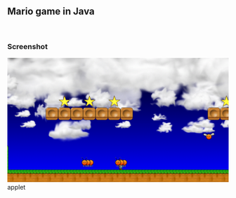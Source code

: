 <html>
<body>
<h2>Mario game in Java</h2>
<br>
<h3>Screenshot</h3>
<img src="https://github.com/amirnasri/Java_game/blob/master/Screenshot.png" alt="Screen Shot">

<applet code="Game_manager.class" codeBase="https://github.com/amirnasri/Java_game/">
applet
</applet>

</body>
</html>
